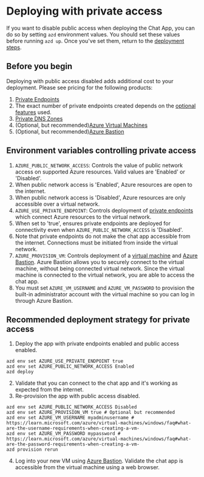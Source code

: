 
# Deploying with private access

If you want to disable public access when deploying the Chat App, you can do so by setting `azd` environment values.
You should set these values before running `azd up`. Once you've set them, return to the [deployment steps](../README.md#deploying).

## Before you begin

Deploying with public access disabled adds additional cost to your deployment. Please see pricing for the following products:

1. [Private Endpoints](https://azure.microsoft.com/pricing/details/private-link/)
  1. The exact number of private endpoints created depends on the [optional features](./deploy_features.md) used.
1. [Private DNS Zones](https://azure.microsoft.com/en-in/pricing/details/dns/)
1. (Optional, but recommended)[Azure Virtual Machines](https://azure.microsoft.com/pricing/details/virtual-machines/windows/)
1. (Optional, but recommended)[Azure Bastion](https://azure.microsoft.com/pricing/details/azure-bastion/)

## Environment variables controlling private access

1. `AZURE_PUBLIC_NETWORK_ACCESS`: Controls the value of public network access on supported Azure resources. Valid values are 'Enabled' or 'Disabled'.
  1. When public network access is 'Enabled', Azure resources are open to the internet.
  1. When public network access is 'Disabled', Azure resources are only accessible over a virtual network.
1. `AZURE_USE_PRIVATE_ENDPOINT`: Controls deployment of [private endpoints](https://learn.microsoft.com/azure/private-link/private-endpoint-overview) which connect Azure resources to the virtual network.
  1. When set to 'true', ensures private endpoints are deployed for connectivity even when `AZURE_PUBLIC_NETWORK_ACCESS` is 'Disabled'.
  1. Note that private endpoints do not make the chat app accessible from the internet. Connections must be initiated from inside the virtual network.
1. `AZURE_PROVISION_VM`: Controls deployment of a [virtual machine](https://learn.microsoft.com/azure/virtual-machines/overview) and [Azure Bastion](https://learn.microsoft.com/en-us/azure/bastion/bastion-overview). Azure Bastion allows you to securely connect to the virtual machine, without being connected virtual network. Since the virtual machine is connected to the virtual network, you are able to access the chat app.
  1. You must set `AZURE_VM_USERNAME` and `AZURE_VM_PASSWORD` to provision the built-in administrator account with the virtual machine so you can log in through Azure Bastion.

## Recommended deployment strategy for private access

1. Deploy the app with private endpoints enabled and public access enabled.
```
azd env set AZURE_USE_PRIVATE_ENDPOINT true
azd env set AZURE_PUBLIC_NETWORK_ACCESS Enabled
azd deploy
```
2. Validate that you can connect to the chat app and it's working as expected from the internet.
3. Re-provision the app with public access disabled.
```
azd env set AZURE_PUBLIC_NETWORK_ACCESS Disabled
azd env set AZURE_PROVISION_VM true # Optional but recommended
azd env set AZURE_VM_USERNAME myadminusername # https://learn.microsoft.com/azure/virtual-machines/windows/faq#what-are-the-username-requirements-when-creating-a-vm-
azd env set AZURE_VM_PASSWORD mypassword # https://learn.microsoft.com/azure/virtual-machines/windows/faq#what-are-the-password-requirements-when-creating-a-vm-
azd provision rerun
```
4. Log into your new VM using [Azure Bastion](https://learn.microsoft.com/azure/bastion/tutorial-create-host-portal#connect). Validate the chat app is accessible from the virtual machine using a web browser.
